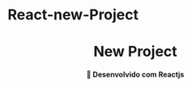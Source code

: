 # React-new-Project
<h1 align="center">
     New Project
</h1>
<h4 align="center">
  🚀 Desenvolvido com Reactjs
</h4>
